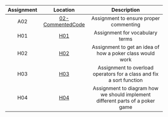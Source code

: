 | Assignment    | Location                                                      | Description                          |
|:-------------:|:-------------------------------------------------------------:|:------------------------------------:|
| A02           | [02-CommentedCode](https://github.com/Landon-Brown1/2143-OOP-Brown/tree/master/Assignments/02-CommentedCode "Commenting C++ Code") | Assignment to ensure proper commenting |
| H01           | [H01](https://github.com/Landon-Brown1/2143-OOP-Brown/tree/master/Assignments/H01 "Basic OOP terminology") | Assignment for vocabulary terms |
| H02           | [H02](https://github.com/Landon-Brown1/2143-OOP-Brown/tree/master/Assignments/H02 "Poker Game Design") | Assignment to get an idea of how a poker class would work |
| H03           | [H03](https://github.com/Landon-Brown1/2143-OOP-Brown/tree/master/Assignments/H03 "Overloading Operators") | Assignment to overload operators for a class and fix a sort function |
| H04           | [H04](https://github.com/Landon-Brown1/2143-OOP-Brown/tree/master/Assignments/H04 "Poker Game Design") | Assignment to diagram how we should implement different parts of a poker game |
